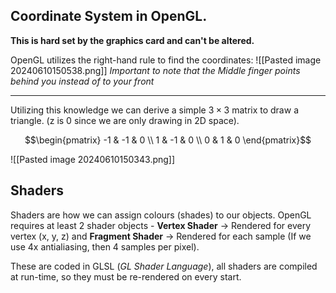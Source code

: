 ## Coordinate System in OpenGL.
**This is hard set by the graphics card and can't be altered.**

OpenGL utilizes the right-hand rule to find the coordinates:
![[Pasted image 20240610150538.png]]
*Important to note that the Middle finger points behind you instead of to your front*

---
Utilizing this knowledge we can derive a simple $3\times 3$ matrix to draw a triangle.
(z is 0 since we are only drawing in 2D space).

$$\begin{pmatrix} -1 & -1 & 0 \\ 1 & -1 & 0 \\ 0 & 1 & 0 \end{pmatrix}$$


![[Pasted image 20240610150343.png]]

## Shaders
Shaders are how we can assign colours (shades) to our objects. OpenGL requires at least 2 shader objects - **Vertex Shader** → Rendered for every vertex (x, y, z) and **Fragment Shader** → Rendered for each sample (If we use 4x antialiasing, then 4 samples per pixel). 

These are coded in GLSL (*GL Shader Language*), all shaders are compiled at run-time, so they must be re-rendered on every start.